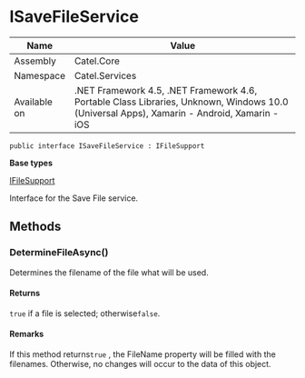 

# ISaveFileService

Name|Value
---|---
Assembly|Catel.Core
Namespace|Catel.Services
Available on|.NET Framework 4.5, .NET Framework 4.6, Portable Class Libraries, Unknown, Windows 10.0 (Universal Apps), Xamarin - Android, Xamarin - iOS

```
public interface ISaveFileService : IFileSupport
```

**Base types**

[IFileSupport](/Catel.Core\Catel\Services\IFileSupport.md)


Interface for the Save File service.



## Methods

### DetermineFileAsync()

Determines the filename of the file what will be used.

#### Returns

`true` if a file is selected; otherwise`false`.

#### Remarks

If this method returns`true` , the FileName property will be filled with the filenames. Otherwise, no changes will occur to the data of this object.



